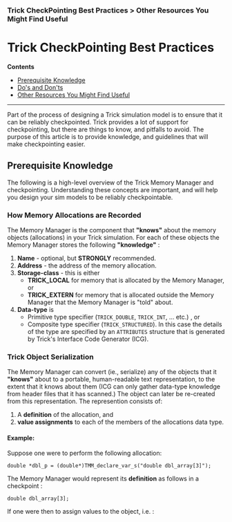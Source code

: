 ### Trick CheckPointing Best Practices > Other Resources You Might Find Useful

# Trick CheckPointing Best Practices

**Contents**

* [Prerequisite Knowledge](#prerequisite-knowledge)<br>
* [Do's and Don'ts](#guidelines)<br>
* [Other Resources You Might Find Useful](#other-resources)<br>

***

Part of the process of designing a Trick simulation model is to ensure that it can be reliably checkpointed. Trick provides a lot of support for checkpointing, but there are things to know, and pitfalls to avoid. The purpose of this article is to provide knowledge, and guidelines that will make checkpointing easier.

<a id=prerequisite-knowledge></a>
## Prerequisite Knowledge

The following is a high-level overview of the Trick Memory Manager and checkpointing. Understanding these concepts are important, and will help you design your sim models to be reliably checkpointable.

<a id=how-memory-allocations-are-recorded></a>
### How Memory Allocations are Recorded

The Memory Manager is the component that **"knows"** about the memory objects (allocations) in your Trick simulation. For each of these objects the Memory Manager stores the following **"knowledge"** :

1. **Name** - optional, but **STRONGLY** recommended.
2. **Address** - the address of the memory allocation.
3. **Storage-class** - this is either
 	* **TRICK\_LOCAL** for memory that is allocated by the Memory Manager, or
	* **TRICK\_EXTERN** for memory that is allocated outside the Memory Manager that the Memory Manager is "told" about.
4. **Data-type** is
	* Primitive type specifier (```TRICK_DOUBLE```, ```TRICK_INT```, ... etc.) , or
	* Composite type specifier (```TRICK_STRUCTURED```). In this case the details of the type are specified by an ```ATTRIBUTES``` structure that is generated by Trick's Interface Code Generator (ICG).

<a id=trick-object-serialization></a>
### Trick Object Serialization

The Memory Manager can convert (ie., serialize) any of the objects that it **"knows"** about to a portable, human-readable text representation, to the extent that it knows about them (ICG can only gather data-type knowledge from header files that it has scanned.) The object can later be re-created from this representation. The represention consists of:

1. A **definition** of the allocation, and
2. **value assignments** to each of the members of the allocations data type.

#### Example:

Suppose one were to perform the following allocation:

```double *dbl_p = (double*)TMM_declare_var_s("double dbl_array[3]");```

The Memory Manager would represent its **definition** as follows in a checkpoint :

```
double dbl_array[3];
```

If one were then to assign values to the object, i.e. :

```
